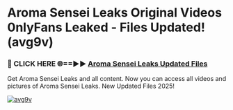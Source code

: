 # Aroma Sensei Leaks Original Videos 0nlyFans Leaked - Files Updated! (avg9v)

<h3>🔴 CLICK HERE 🌐==►► <a href="https://tinyurl.com/2wckxsce" rel="nofollow">Aroma Sensei Leaks Updated Files</a></h3>

Get Aroma Sensei Leaks and all content. Now you can access all videos and pictures of Aroma Sensei Leaks. New Updated Files 2025!

[![avg9v](https://i.imgur.com/AFduVYN.gif)](https://tinyurl.com/2wckxsce)

